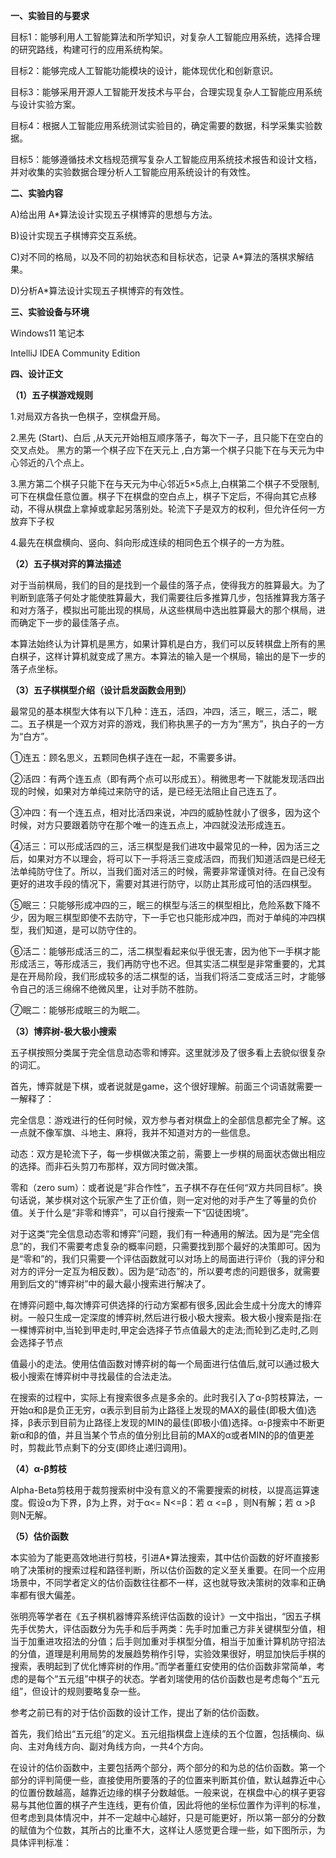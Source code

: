 **一、实验目的与要求**

目标1：能够利用人工智能算法和所学知识，对复杂人工智能应用系统，选择合理的研究路线，构建可行的应用系统构架。

目标2：能够完成人工智能功能模块的设计，能体现优化和创新意识。

目标3：能够采用开源人工智能开发技术与平台，合理实现复杂人工智能应用系统与设计实验方案。

目标4：根据人工智能应用系统测试实验目的，确定需要的数据，科学采集实验数据。

目标5：能够遵循技术文档规范撰写复杂人工智能应用系统技术报告和设计文档，并对收集的实验数据合理分析人工智能应用系统设计的有效性。

**二、实验内容**

A)给出用 A*算法设计实现五子棋博弈的思想与方法。

B)设计实现五子棋博弈交互系统。

C)对不同的格局，以及不同的初始状态和目标状态，记录 A*算法的落棋求解结果。

D)分析A*算法设计实现五子棋博弈的有效性。

**三、实验设备与环境**

Windows11 笔记本   

IntelliJ IDEA Community Edition

**四、设计正文**

**（1）五子棋游戏规则**

1.对局双方各执一色棋子，空棋盘开局。

2.黑先 (Start)、白后 ,从天元开始相互顺序落子，每次下一子，且只能下在空白的交叉点处。 黑方的第一个棋子应下在天元上 ,白方第一个棋子只能下在与天元为中心邻近的八个点上。

3.黑方第二个棋子只能下在与天元为中心邻近5×5点上,白棋第二个棋子不受限制,可下在棋盘任意位置。棋子下在棋盘的空白点上，棋子下定后，不得向其它点移动，不得从棋盘上拿掉或拿起另落别处。轮流下子是双方的权利，但允许任何一方放弃下子权

4.最先在棋盘横向、竖向、斜向形成连续的相同色五个棋子的一方为胜。

**（2）五子棋对弈的算法描述**

对于当前棋局，我们的目的是找到一个最佳的落子点，使得我方的胜算最大。为了判断到底落子何处才能使胜算最大，我们需要往后多推算几步，包括推算我方落子和对方落子，模拟出可能出现的棋局，从这些棋局中选出胜算最大的那个棋局，进而确定下一步的最佳落子点。

本算法始终认为计算机是黑方，如果计算机是白方，我们可以反转棋盘上所有的黑白棋子，这样计算机就变成了黑方。本算法的输入是一个棋局，输出的是下一步的落子点坐标。

   **（3）五子棋棋型介绍（设计启发函数会用到）**

​    最常见的基本棋型大体有以下几种：连五，活四，冲四，活三，眠三，活二，眠二。五子棋是一个双方对弈的游戏，我们称执黑子的一方为“黑方”，执白子的一方为“白方”。

   ①连五：顾名思义，五颗同色棋子连在一起，不需要多讲。

   ②活四：有两个连五点（即有两个点可以形成五）。稍微思考一下就能发现活四出现的时候，如果对方单纯过来防守的话，是已经无法阻止自己连五了。

   ③冲四：有一个连五点，相对比活四来说，冲四的威胁性就小了很多，因为这个时候，对方只要跟着防守在那个唯一的连五点上，冲四就没法形成连五。

   ④活三：可以形成活四的三，活三棋型是我们进攻中最常见的一种，因为活三之后，如果对方不以理会，将可以下一手将活三变成活四，而我们知道活四是已经无法单纯防守住了。所以，当我们面对活三的时候，需要非常谨慎对待。在自己没有更好的进攻手段的情况下，需要对其进行防守，以防止其形成可怕的活四棋型。

⑤眠三：只能够形成冲四的三，眠三的棋型与活三的棋型相比，危险系数下降不少，因为眠三棋型即使不去防守，下一手它也只能形成冲四，而对于单纯的冲四棋型，我们知道，是可以防守住的。

 ⑥活二：能够形成活三的二，活二棋型看起来似乎很无害，因为他下一手棋才能形成活三，等形成活三，我们再防守也不迟。但其实活二棋型是非常重要的，尤其是在开局阶段，我们形成较多的活二棋型的话，当我们将活二变成活三时，才能够令自己的活三绵绵不绝微风里，让对手防不胜防。

⑦眠二：能够形成眠三的为眠二。

**（3）博弈树-极大极小搜索**

五子棋按照分类属于完全信息动态零和博弈。这里就涉及了很多看上去貌似很复杂的词汇。

首先，博弈就是下棋，或者说就是game，这个很好理解。前面三个词语就需要一一解释了：

完全信息：游戏进行的任何时候，双方参与者对棋盘上的全部信息都完全了解。这一点就不像军旗、斗地主、麻将，我并不知道对方的一些信息。

动态：双方是轮流下子，每一步棋做决策之前，需要上一步棋的局面状态做出相应的选择。而非石头剪刀布那样，双方同时做决策。

零和（zero sum）：或者说是“非合作性”，五子棋不存在任何“双方共同目标”。换句话说，某步棋对这个玩家产生了正价值，则一定对他的对手产生了等量的负价值。关于什么是“非零和博弈”，可以自行搜索一下“囚徒困境”。

对于这类“完全信息动态零和博弈”问题，我们有一种通用的解法。因为是“完全信息”的，我们不需要考虑复杂的概率问题，只需要找到那个最好的决策即可。因为是“零和”的，我们只需要一个评估函数就可以对场上的局面进行评价（我的评分和对方的评分一定互为相反数）。因为是“动态”的，所以要考虑的问题很多，就需要用到后文的“博弈树”中的最大最小搜索进行解决了。

在博弈问题中,每次博弈可供选择的行动方案都有很多,因此会生成十分庞大的博弈树。一般只生成一定深度的博弈树,然后进行极小极大搜索。极大极小搜索是指:在一棵博弈树中,当轮到甲走时,甲定会选择子节点值最大的走法;而轮到乙走时,乙则会选择子节点

值最小的走法。使用估值函数对博弈树的每一个局面进行估值后,就可以通过极大极小搜索在博弈树中寻找最佳的合法走法。

在搜索的过程中，实际上有搜索很多点是多余的。此时我引入了α-β剪枝算法，一开始α和β是负正无穷，α表示到目前为止路径上发现的MAX的最佳(即极大值)选择，β表示到目前为止路径上发现的MIN的最佳(即极小值)选择。α-β搜索中不断更新α和β的值，并且当某个节点的值分别比目前的MAX的α或者MIN的β的值更差时，剪裁此节点剩下的分支(即终止递归调用)。

**（4）α-β剪枝**

​    Alpha-Beta剪枝用于裁剪搜索树中没有意义的不需要搜索的树枝，以提高运算速度。假设α为下界，β为上界，对于α<= N<=β：若 α <=β ，则N有解；若 α >β 则N无解。

**（5）估价函数**

本实验为了能更高效地进行剪枝，引进A*算法搜索，其中估价函数的好坏直接影响了决策树的搜索过程和路径判断，所以估价函数的定义至关重要。在同一个应用场景中，不同学者定义的估价函数往往都不一样，这也就导致决策树的效率和正确率都有很大偏差。

张明亮等学者在《五子棋机器博弈系统评估函数的设计》一文中指出，“因五子棋先手优势大，评估函数分为先手和后手两类：先手时加重己方非关键棋型分值，相当于加重进攻招法的分值；后手则加重对手棋型分值，相当于加重计算机防守招法的分值，道理是利用局势的发展趋势稍作引导，实验效果很好，明显加快后手棋的搜索，表明起到了优化博弈树的作用。”而学者董红安使用的估价函数非常简单，考虑的是每个“五元组”中棋子的状态。学者刘瑞使用的估价函数也是考虑每个“五元组”，但设计的规则要略复杂一些。

参考之前已有的对于估价函数的设计工作，提出了新的估价函数。

首先，我们给出“五元组”的定义。五元组指棋盘上连续的五个位置，包括横向、纵向、主对角线方向、副对角线方向，一共4个方向。

  在设计的估价函数中，主要包括两个部分，两个部分的和为总的估价函数。第一个部分的评判简便一些，直接使用所要落的子的位置来判断其价值，默认越靠近中心的位置份数越高，越靠近边缘的棋子分数越低。一般来说，在棋盘中心的棋子更容易与其他位置的棋子产生连线，更有价值，因此将他的坐标位置作为评判的标准，但考虑到具体情况中，并不一定越中心越好，只是可能更好，所以第一部分的分数的赋值为个位数，其所占的比重不大，这样让人感觉更合理一些，如下图所示，为具体评判标准：
